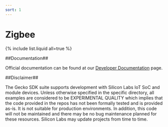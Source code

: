 ```yaml
---
sort: 1
---
```


# Zigbee


{% include list.liquid all=true %}

##Documentation##

Official documentation can be found at our [Developer Documentation](https://docs.silabs.com/zigbee/latest/) page. 

##Disclaimer##

The Gecko SDK suite supports development with Silicon Labs IoT SoC and module devices. Unless otherwise specified in the specific directory, all examples are considered to be EXPERIMENTAL QUALITY which implies that the code provided in the repos has not been formally tested and is provided as-is. It is not suitable for production environments. In addition, this code will not be maintained and there may be no bug maintenance planned for these resources. Silicon Labs may update projects from time to time.
